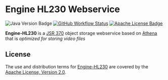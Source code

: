 Engine HL230 Webservice
=======================

![Java Version Badge][Java Version Badge]
[![GitHub Workflow Status][GitHub Workflow Status]](https://github.com/QubitPi/Engine-HL230/actions/workflows/ci-cd.yml)
[![Apache License Badge]][Apache License, Version 2.0]

__Engine-HL230__ is a [JSR 370] object storage webservice based on [Athena] that is _optimized for storing video files_

License
-------

The use and distribution terms for [Engine-HL230]() are covered by the [Apache License, Version 2.0].

[Apache License Badge]: https://img.shields.io/badge/Apache%202.0-F25910.svg?style=for-the-badge&logo=Apache&logoColor=white
[Apache License, Version 2.0]: https://www.apache.org/licenses/LICENSE-2.0
[Athena]: https://athena.qubitpi.org/

[GitHub templates]: https://docs.github.com/en/repositories/creating-and-managing-repositories/creating-a-template-repository#about-template-repositories
[GitHub Workflow Status]: https://img.shields.io/github/actions/workflow/status/QubitPi/Engine-HL230/ci-cd.yml?branch=master&logo=github&style=for-the-badge

[Java Version Badge]: https://img.shields.io/badge/Java-17-brightgreen?style=for-the-badge&logo=OpenJDK&logoColor=white
[JSR 370]: https://jcp.org/en/jsr/detail?id=370
